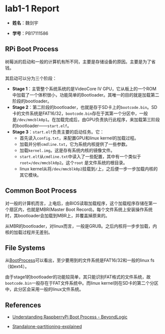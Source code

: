 # lab1-1 Report

- **姓名**：魏剑宇

- **学号**：PB17111586

## RPi Boot Process

树莓派的启动和一般的计算机有所不同，主要是存储设备的原因。主要是为了省钱。

其启动可以分为三个阶段：

- **Stage 1**：主管整个系统系统的是VideoCore IV GPU，它从板上的一个ROM中加载了一个体积很小，功能简单的Bootloader。其唯一的目的就是加载第二阶段的bootloader。
- **Stage 2**：第二阶段的bootloader，也就是存于SD卡上的`bootcode.bin`。SD卡的文件系统是FAT16/32，`bootcode.bin`存在于其第一个分区中，一般是`/dev/mmcblk0p1`。在加载完成后，由GPU负责执行此程序，来加载第三阶段的bootloader——`start.elf`。
- **Stage 3**：`start.elf`负责主要的启动任务。它：
  - 首先读入`config.txt`，来配置GPU和linux kernel的加载过程。
  - 加载并分析`cmdline.txt`，它为系统内核提供了一些参数。
  - 加载`kernel.img`。这是存有系统内核的镜像文件。
  - `start.elf`从`cmdline.txt`中读入了一些配置，其中有一个类似于`root=/dev/mmcblk0p2`。这个`root` 是文件系统的根目录。
  - linux kernel从将`/dev/mmcblk0p2`挂载到`/`上，之后便一步一步加载内核的其它模块。

## Common Boot Process

对一般的计算机而言，上电后，由BIOS读取加载程序，这个加载程序存储在第一个扇区内，也就是MBR(Master Boot Record)。每个文件系统上安装操作系统时，其bootloader会加载到MBR上，并覆盖掉原来的。

从MBR的bootloader，对linux而言，一般是GRUB。之后内核将一步步加载，内核的加载过程并无差别。

## File Systems

从[BootProcess](#RPI-Boot-Process)可以看出，至少要用到的文件系统是FAT16/32和一般的linux fs（如ext4）。

由于stage1的bootloader的功能较简单，其只能识别FAT格式的文件系统，故`bootcode.bin`一般存在于FAT文件系统中。而linux kernel则在SD卡的第二个分区中，此分区会采用一般的linux文件系统。

## References

- [Understanding RaspberryPi Boot Process - BeyondLogic](https://wiki.beyondlogic.org/index.php?title=Understanding_RaspberryPi_Boot_Process)

- [Standalone-partitioning-explained](https://github.com/raspberrypi/noobs/wiki/Standalone-partitioning-explained)

